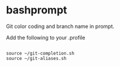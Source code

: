 bashprompt
==========

Git color coding and branch name in prompt.

Add the following to your .profile

<pre><code>
source ~/git-completion.sh
source ~/git-aliases.sh
</code></pre>
